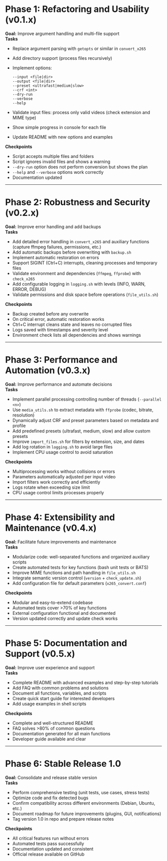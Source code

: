 # Phase 1: Refactoring and Usability (v0.1.x)

**Goal:** Improve argument handling and multi-file support  
**Tasks**

- Replace argument parsing with `getopts` or similar in `convert_x265`
- Add directory support (process files recursively)
- Implement options:

    ```
    --input <file|dir>
    --output <file|dir>
    --preset <ultrafast|medium|slow>
    --crf <int>
    --dry-run
    --verbose
    --help
    ```

- Validate input files: process only valid videos (check extension and MIME type)
- Show simple progress in console for each file
- Update README with new options and examples

**Checkpoints**

- Script accepts multiple files and folders
- Script ignores invalid files and shows a warning
- `--dry-run` option does not perform conversion but shows the plan
- `--help` and `--verbose` options work correctly
- Documentation updated

---

# Phase 2: Robustness and Security (v0.2.x)

**Goal:** Improve error handling and add backups  
**Tasks**

- Add detailed error handling in `convert_x265` and auxiliary functions (capture ffmpeg failures, permissions, etc.)
- Add automatic backups before overwriting with `backup.sh`
- Implement automatic restoration on errors
- Support SIGINT (Ctrl+C) interrupts, cleaning processes and temporary files
- Validate environment and dependencies (`ffmpeg`, `ffprobe`) with `check_x265`
- Add configurable logging in `logging.sh` with levels (INFO, WARN, ERROR, DEBUG)
- Validate permissions and disk space before operations (`file_utils.sh`)

**Checkpoints**

- Backup created before any overwrite
- On critical error, automatic restoration works
- Ctrl+C interrupt cleans state and leaves no corrupted files
- Logs saved with timestamps and severity level
- Environment check lists all dependencies and shows warnings

---

# Phase 3: Performance and Automation (v0.3.x)

**Goal:** Improve performance and automate decisions  
**Tasks**

- Implement parallel processing controlling number of threads (`--parallel <n>`)
- Use `media_utils.sh` to extract metadata with `ffprobe` (codec, bitrate, resolution)
- Dynamically adjust CRF and preset parameters based on metadata and profile
- Add predefined presets (ultrafast, medium, slow) and allow custom presets
- Improve `import_files.sh` for filters by extension, size, and dates
- Add log rotation in `logging.sh` to avoid large files
- Implement CPU usage control to avoid saturation

**Checkpoints**

- Multiprocessing works without collisions or errors
- Parameters automatically adjusted per input video
- Import filters work correctly and efficiently
- Logs rotate when exceeding size limit
- CPU usage control limits processes properly

---

# Phase 4: Extensibility and Maintenance (v0.4.x)

**Goal:** Facilitate future improvements and maintenance  
**Tasks**

- Modularize code: well-separated functions and organized auxiliary scripts
- Create automated tests for key functions (bash unit tests or BATS)
- Improve MIME functions and path handling in `file_utils.sh`
- Integrate semantic version control (`version` + `check_update.sh`)
- Add configuration file for default parameters (`x265_convert.conf`)

**Checkpoints**

- Modular and easy-to-extend codebase
- Automated tests cover >70% of key functions
- External configuration functional and documented
- Version updated correctly and update check works

---

# Phase 5: Documentation and Support (v0.5.x)

**Goal:** Improve user experience and support  
**Tasks**

- Complete README with advanced examples and step-by-step tutorials
- Add FAQ with common problems and solutions
- Document all functions, variables, and scripts
- Create quick start guide for interested developers
- Add usage examples in shell scripts

**Checkpoints**

- Complete and well-structured README
- FAQ solves >80% of common questions
- Documentation generated for all main functions
- Developer guide available and clear

---

# Phase 6: Stable Release 1.0

**Goal:** Consolidate and release stable version  
**Tasks**

- Perform comprehensive testing (unit tests, use cases, stress tests)
- Optimize code and fix detected bugs
- Confirm compatibility across different environments (Debian, Ubuntu, etc.)
- Document roadmap for future improvements (plugins, GUI, notifications)
- Tag version 1.0 in repo and prepare release notes

**Checkpoints**

- All critical features run without errors
- Automated tests pass successfully
- Documentation updated and consistent
- Official release available on GitHub
